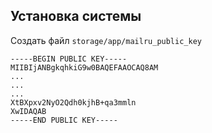 

## Установка системы

Создать файл `storage/app/mailru_public_key`
```
-----BEGIN PUBLIC KEY-----
MIIBIjANBgkqhkiG9w0BAQEFAAOCAQ8AM
...
...
...
XtBXpxv2NyO2Qdh0kjhB+qa3mmln
XwIDAQAB
-----END PUBLIC KEY-----
```